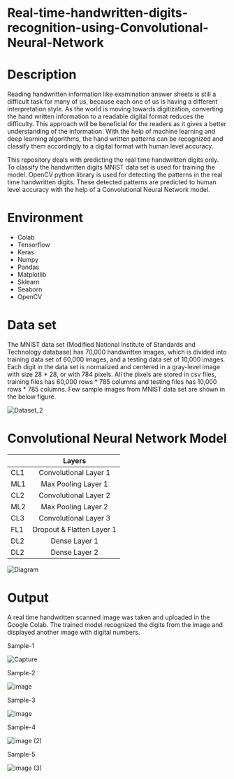 # Real-time-handwritten-digits-recognition-using-Convolutional-Neural-Network

# Description
Reading handwritten information like examination answer sheets is still a difficult task for many of us, because each one of us is having a different interpretation style. As the world is moving towards digitization, converting the hand written information to a readable digital format reduces the difficulty. This approach will be beneficial for the readers as it gives a better understanding of the information. With the help of machine learning and deep learning algorithms, the hand written patterns can be recognized and classify them accordingly to a digital format with human level accuracy.

This repository deals with predicting the real time handwritten digits only. To classify the handwritten digits MNIST data set is used for training the model. OpenCV python library is used for detecting the patterns in the real time handwritten digits. These detected patterns are predicted to human level accuracy with the help of a Convolutional Neural Network model.

# Environment
* Colab
* Tensorflow
* Keras
* Numpy
* Pandas
* Matplotlib
* Sklearn
* Seaborn
* OpenCV

# Data set
The MNIST data set (Modified National Institute of Standards and Technology database) has 70,000 handwritten images, which is divided into training data set of 60,000 images, and a testing data set of 10,000 images. Each digit in the data set is normalized and centered in a gray-level image with size 28 * 28, or with 784 pixels. All the pixels are stored in csv files, training files has 60,000 rows * 785 columns and testing files has 10,000 rows * 785 columns. Few sample images from MNIST data set are shown in the below figure.

![Dataset_2](https://user-images.githubusercontent.com/83408384/116880542-c43a3c00-ac3f-11eb-85e0-a0c37f687222.png)

# Convolutional Neural Network Model 

|               | Layers                        | 
| ------------- |:-----------------------------:| 
| CL1           | Convolutional Layer 1         | 
| ML1           | Max Pooling Layer 1           |   
| CL2           | Convolutional Layer 2         | 
| ML2           | Max Pooling Layer 2           |  
| CL3           | Convolutional Layer 3         | 
| FL1           | Dropout & Flatten Layer 1     |   
| DL2           | Dense Layer 1                 | 
| DL2           | Dense Layer 2                 | 

![Diagram](https://user-images.githubusercontent.com/83408384/116879811-c51e9e00-ac3e-11eb-8397-f2f37c774aad.png)
 

# Output
A real time handwritten scanned image was taken and uploaded in the Google Colab.
The trained model recognized the digits from the image and displayed another image with digital numbers.

Sample-1

![Capture](https://user-images.githubusercontent.com/83408384/116871250-9d750900-ac31-11eb-8293-dbf662b2cc66.PNG)

Sample-2

![image](https://user-images.githubusercontent.com/83568778/156870393-031a8f91-f1fd-465d-aff7-721546c68613.png)

Sample-3

![image](https://user-images.githubusercontent.com/83568778/156870366-b85e808a-65a8-4528-b232-31f9118eb118.png)

Sample-4

![image (2)](https://user-images.githubusercontent.com/83568778/156870403-30c4005b-370e-4c07-950e-81f22d5014d4.png)

Sample-5

![image (3)](https://user-images.githubusercontent.com/83568778/156870435-b8566da4-f9b2-4bb9-922b-b1afa211a5d9.png)


